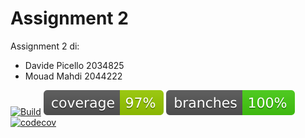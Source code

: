 # Assignment 2 
Assignment 2 di:
- Davide Picello 2034825
- Mouad Mahdi 2044222

[![Build](https://github.com/DavidePicc/prova1/actions/workflows/build.yml/badge.svg)](https://github.com/DavidePicc/prova1/actions/workflows/build.yml)
![coverage](.github/badges/jacoco.svg)
![branches_coverage](.github/badges/branches.svg)
[![codecov](https://codecov.io/gh/DavidePicc/prova1/branch/main/graph/badge.svg?token=$secrets.CODECOV_TOKEN)](https://codecov.io/gh/DavidePicc/prova1)
